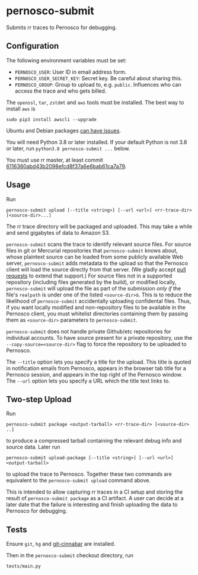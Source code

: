 # pernosco-submit

Submits rr traces to Pernosco for debugging.

## Configuration

The following environment variables must be set:
* `PERNOSCO_USER`: User ID in email address form.
* `PERNOSCO_USER_SECRET_KEY`: Secret key. Be careful about sharing this.
* `PERNOSCO_GROUP`: Group to upload to, e.g. `public`. Influences who can access the trace and who gets billed.

The `openssl`, `tar`, `zstdmt` and `aws` tools must be installed. The best way to install `aws` is
```
sudo pip3 install awscli --upgrade
```
Ubuntu and Debian packages [can have issues](https://github.com/aws/aws-cli/issues/2403).

You will need Python 3.8 or later installed. If your default Python is not 3.8 or later, run `python3.8 pernosco-submit ...` below.

You must use rr master, at least commit [6116360abd43b2098efcd8f37a6e6bab61ca7a79](https://github.com/rr-debugger/rr/commit/6116360abd43b2098efcd8f37a6e6bab61ca7a79).

## Usage

Run
```
pernosco-submit upload [--title <string>] [--url <url>] <rr-trace-dir> [<source-dir>...]
```
The rr trace directory will be packaged and uploaded. This may take a while and send gigabytes of data to Amazon S3.

`pernosco-submit` scans the trace to identify relevant source files. For source files in git or Mercurial repositories that `pernosco-submit` knows about, whose plaintext source can be loaded from some publicly available Web server, `pernosco-submit` adds metadata to the upload so that the Pernosco client will load the source directly from that server. (We gladly accept <a href="https://github.com/Pernosco/pernosco-submit/pulls">pull requests</a> to extend that support.) For source files not in a supported repository (including files generated by the build), or modified locally, `pernosco-submit` will upload the file as part of the submission *only if* the file's `realpath` is under one of the listed `<source-dir>`s. This is to reduce the likelihood of `pernosco-submit` accidentally uploading confidental files. Thus, if you want locally modified and non-repository files to be available in the Pernosco client, you must whitelist directories containing them by passing them as `<source-dir>` parameters to `pernosco-submit`.

`pernosco-submit` does not handle private Github/etc repositories for individual accounts. To have source present for a private repository, use the `--copy-source=<source-dir>` flag to force the repository to be uploaded to Pernosco.

The `--title` option lets you specify a title for the upload. This title is quoted in notification emails from Pernosco, appears in the browser tab title for a Pernosco session, and appears in the top right of the Pernosco window. The `--url` option lets you specify a URL which the title text links to.

## Two-step Upload
Run
```
pernosco-submit package <output-tarball> <rr-trace-dir> [<source-dir> ..]
```
to produce a compressed tarball containing the relevant debug info and source data. Later run
```
pernosco-submit upload-package [--title <string>] [--url <url>] <output-tarball>
```
to upload the trace to Pernosco. Together these two commands are equivalent to the `pernosco-submit upload` command above.

This is intended to allow capturing rr traces in a CI setup and storing the result of `pernosco-submit package` as a CI artifact. A user can decide at a later date that the failure is interesting and finish uploading the data to Pernosco for debugging.

## Tests

Ensure `git`, `hg` and [git-cinnabar](https://github.com/glandium/git-cinnabar) are installed.

Then in the `pernosco-submit` checkout directory, run
```
tests/main.py
```
